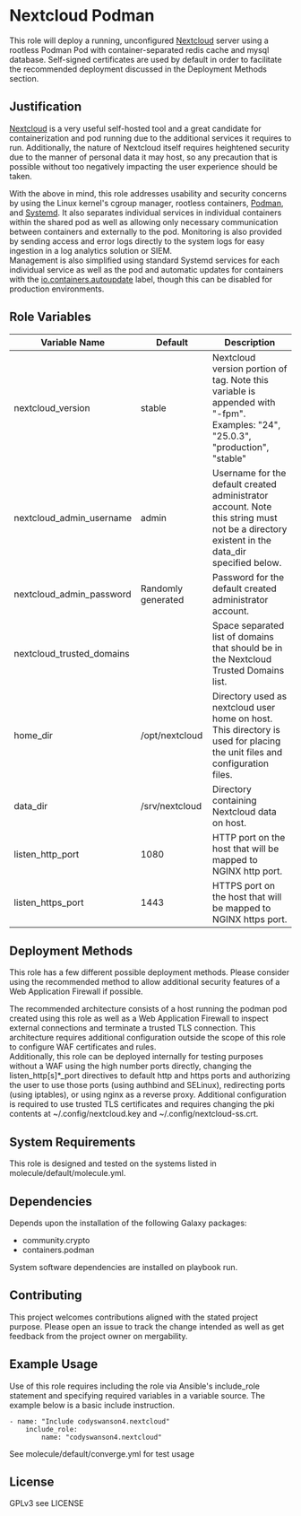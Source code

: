 # Nextcloud Podman

This role will deploy a running, unconfigured [Nextcloud](https://nextcloud.com/) server using a rootless Podman Pod with container-separated redis cache and mysql database. Self-signed certificates are used by default in order to facilitate the recommended deployment discussed in the Deployment Methods section.

## Justification

[Nextcloud](https://nextcloud.com/) is a very useful self-hosted tool and a great candidate for containerization and pod running due to the additional services it requires to run. Additionally, the nature of Nextcloud itself requires heightened security due to the manner of personal data it may host, so any precaution that is possible without too negatively impacting the user experience should be taken.

With the above in mind, this role addresses usability and security concerns by using the Linux kernel's cgroup manager, rootless containers, [Podman](https://podman.io/), and [Systemd](https://systemd.io). It also separates individual services in individual containers within the shared pod as well as allowing only necessary communication between containers and externally to the pod. Monitoring is also provided by sending access and error logs directly to the system logs for easy ingestion in a log analytics solution or SIEM.  
Management is also simplified using standard Systemd services for each individual service as well as the pod and automatic updates for containers with the [io.containers.autoupdate](https://docs.podman.io/en/latest/markdown/podman-auto-update.1.html) label, though this can be disabled for production environments.  

## Role Variables

| Variable Name | Default | Description |
| ------------------------- | ------------------------- | -------------------------------------------------- |
| nextcloud_version | stable | Nextcloud version portion of tag. Note this variable is appended with "-fpm". Examples: "24", "25.0.3", "production", "stable" |
| nextcloud_admin_username | admin | Username for the default created administrator account. Note this string must not be a directory existent in the data_dir specified below. |
| nextcloud_admin_password | Randomly generated | Password for the default created administrator account. |
| nextcloud_trusted_domains | | Space separated list of domains that should be in the Nextcloud Trusted Domains list. |
| home_dir | /opt/nextcloud | Directory used as nextcloud user home on host. This directory is used for placing the unit files and configuration files. |
| data_dir | /srv/nextcloud | Directory containing Nextcloud data on host. |
| listen_http_port | 1080 | HTTP port on the host that will be mapped to NGINX http port. |
| listen_https_port | 1443 | HTTPS port on the host that will be mapped to NGINX https port. |

## Deployment Methods

This role has a few different possible deployment methods. Please consider using the recommended method to allow additional security features of a Web Application Firewall if possible.  

The recommended architecture consists of a host running the podman pod created using this role as well as a Web Application Firewall to inspect external connections and terminate a trusted TLS connection. This architecture requires additional configuration outside the scope of this role to configure WAF certificates and rules.  
Additionally, this role can be deployed internally for testing purposes without a WAF using the high number ports directly, changing the listen_http\[s\]\*_port directives to default http and https ports and authorizing the user to use those ports (using authbind and SELinux), redirecting ports (using iptables), or using nginx as a reverse proxy. Additional configuration is required to use trusted TLS certificates and requires changing the pki contents at ~/.config/nextcloud.key and ~/.config/nextcloud-ss.crt.

## System Requirements

This role is designed and tested on the systems listed in molecule/default/molecule.yml.

## Dependencies

Depends upon the installation of the following Galaxy packages:
- community.crypto
- containers.podman

System software dependencies are installed on playbook run.

## Contributing

This project welcomes contributions aligned with the stated project purpose. Please open an issue to track the change intended as well as get feedback from the project owner on mergability.

## Example Usage

Use of this role requires including the role via Ansible's include_role statement and specifying required variables in a variable source. The example below is a basic include instruction.
```
- name: "Include codyswanson4.nextcloud"
    include_role:
        name: "codyswanson4.nextcloud"
```
See molecule/default/converge.yml for test usage

## License

GPLv3 see LICENSE
